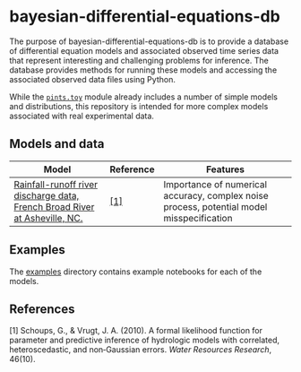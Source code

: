 # bayesian-differential-equations-db

The purpose of bayesian-differential-equations-db is to provide a database of differential equation models and associated observed time series data that represent interesting and challenging problems for inference. The database provides methods for running these models and accessing the associated observed data files using Python.

While the [`pints.toy`](https://pints.readthedocs.io/en/latest/toy/index.html) module already includes a number of simple models and distributions, this repository is intended for more complex models associated with real experimental data.

## Models and data

| Model | Reference | Features |
| ----- | --------- | -------- |
| [Rainfall-runoff river discharge data, French Broad River at Asheville, NC.](streamflow/) | [[1]](https://agupubs.onlinelibrary.wiley.com/doi/full/10.1029/2009WR008933) | Importance of numerical accuracy, complex noise process, potential model misspecification |

## Examples

The [examples](examples/) directory contains example notebooks for each of the models.

## References

[1] Schoups, G., & Vrugt, J. A. (2010). A formal likelihood function for parameter and predictive inference of hydrologic models with correlated, heteroscedastic, and non‐Gaussian errors. _Water Resources Research_, 46(10).
